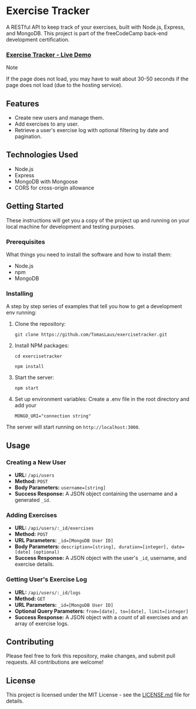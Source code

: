 # Exercise Tracker

A RESTful API to keep track of your exercises, built with Node.js, Express, and MongoDB. This project is part of the freeCodeCamp back-end development certification.

### [Exercise Tracker - Live Demo](https://exercisetracker-asns.onrender.com/)

> [!NOTE]  
>   If the page does not load, you may have to wait about 30-50 seconds if the page does not load (due to the hosting service).

## Features

- Create new users and manage them.
- Add exercises to any user.
- Retrieve a user's exercise log with optional filtering by date and pagination.

## Technologies Used

- Node.js
- Express
- MongoDB with Mongoose
- CORS for cross-origin allowance

## Getting Started

These instructions will get you a copy of the project up and running on your local machine for development and testing purposes.

### Prerequisites

What things you need to install the software and how to install them:

- Node.js
- npm
- MongoDB

### Installing

A step by step series of examples that tell you how to get a development env running:

1. Clone the repository: 
    
    `git clone https://github.com/TomasLaus/exercisetracker.git`


2. Install NPM packages:

    `cd exercisetracker`

    `npm install`

3. Start the server:

    `npm start`

4. Set up environment variables: Create a .env file in the root directory and add your

    `MONGO_URI="connection string"`

The server will start running on `http://localhost:3000`.

## Usage

### Creating a New User

- **URL:** `/api/users`
- **Method:** `POST`
- **Body Parameters:** `username=[string]`
- **Success Response:** A JSON object containing the username and a generated `_id`.

### Adding Exercises

- **URL:** `/api/users/:_id/exercises`
- **Method:** `POST`
- **URL Parameters:** `_id=[MongoDB User ID]`
- **Body Parameters:** `description=[string], duration=[integer], date=[date] (optional)`
- **Success Response:** A JSON object with the user's `_id`, username, and exercise details.

### Getting User's Exercise Log

- **URL:** `/api/users/:_id/logs`
- **Method:** `GET`
- **URL Parameters:** `_id=[MongoDB User ID]`
- **Optional Query Parameters:** `from=[date], to=[date], limit=[integer]`
- **Success Response:** A JSON object with a count of all exercises and an array of exercise logs.

## Contributing

Please feel free to fork this repository, make changes, and submit pull requests. All contributions are welcome!

## License

This project is licensed under the MIT License - see the [LICENSE.md](LICENSE.md) file for details.
